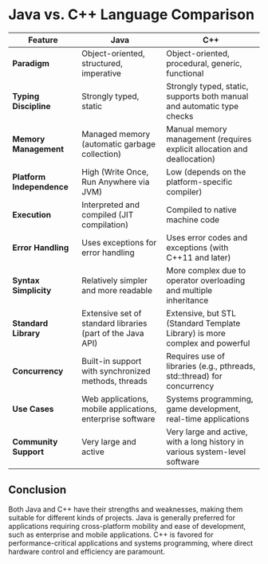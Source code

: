 # Java vs. C++ Language Comparison

| Feature                   | Java                                                       | C++                                                                         |
| ------------------------- | ---------------------------------------------------------- | --------------------------------------------------------------------------- |
| **Paradigm**              | Object-oriented, structured, imperative                    | Object-oriented, procedural, generic, functional                            |
| **Typing Discipline**     | Strongly typed, static                                     | Strongly typed, static, supports both manual and automatic type checks      |
| **Memory Management**     | Managed memory (automatic garbage collection)              | Manual memory management (requires explicit allocation and deallocation)    |
| **Platform Independence** | High (Write Once, Run Anywhere via JVM)                    | Low (depends on the platform-specific compiler)                             |
| **Execution**             | Interpreted and compiled (JIT compilation)                 | Compiled to native machine code                                             |
| **Error Handling**        | Uses exceptions for error handling                         | Uses error codes and exceptions (with C++11 and later)                      |
| **Syntax Simplicity**     | Relatively simpler and more readable                       | More complex due to operator overloading and multiple inheritance           |
| **Standard Library**      | Extensive set of standard libraries (part of the Java API) | Extensive, but STL (Standard Template Library) is more complex and powerful |
| **Concurrency**           | Built-in support with synchronized methods, threads        | Requires use of libraries (e.g., pthreads, std::thread) for concurrency     |
| **Use Cases**             | Web applications, mobile applications, enterprise software | Systems programming, game development, real-time applications               |
| **Community Support**     | Very large and active                                      | Very large and active, with a long history in various system-level software |

## Conclusion

Both Java and C++ have their strengths and weaknesses, making them suitable for different kinds of projects. Java is generally preferred for applications requiring cross-platform mobility and ease of development, such as enterprise and mobile applications. C++ is favored for performance-critical applications and systems programming, where direct hardware control and efficiency are paramount.
